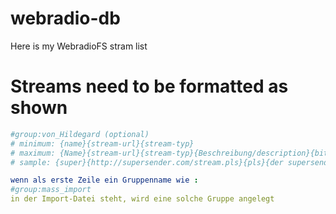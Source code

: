 # webradio-db
Here is my WebradioFS stram list


# Streams need to be formatted as shown

```yaml
#group:von_Hildegard (optional)
# minimum: {name}{stream-url}{stream-typ}
# maximum: {Name}{stream-url}{stream-typ}{Beschreibung/description}{bitrate}
# sample: {super}{http://supersender.com/stream.pls}{pls}{der supersender}{196}

wenn als erste Zeile ein Gruppenname wie : 
#group:mass_import
in der Import-Datei steht, wird eine solche Gruppe angelegt
```
